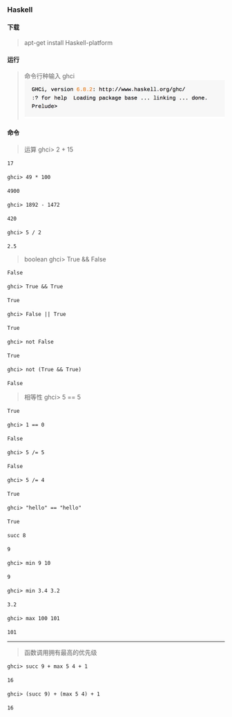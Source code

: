 ### Haskell

#### 下载
> apt-get install Haskell-platform  

#### 运行
> 命令行种输入 ghci
> ![start](./start.png)

#### 命令
> 运算
    ghci> 2 + 15

    17

    ghci> 49 * 100

    4900

    ghci> 1892 - 1472

    420

    ghci> 5 / 2

    2.5

> boolean
    ghci> True && False

    False

    ghci> True && True

    True

    ghci> False || True

    True

    ghci> not False

    True

    ghci> not (True && True)

    False

> 相等性
    ghci> 5 == 5

    True

    ghci> 1 == 0

    False

    ghci> 5 /= 5

    False

    ghci> 5 /= 4

    True

    ghci> "hello" == "hello"

    True

    succ 8

    9

    ghci> min 9 10

    9

    ghci> min 3.4 3.2

    3.2

    ghci> max 100 101

    101  

----------
> 函数调用拥有最高的优先级  

    ghci> succ 9 + max 5 4 + 1

    16

    ghci> (succ 9) + (max 5 4) + 1

    16